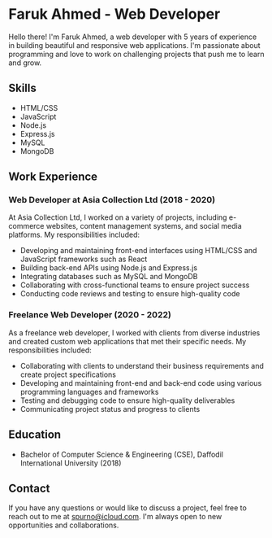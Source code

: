 # Faruk Ahmed - Web Developer

Hello there! I'm Faruk Ahmed, a web developer with 5 years of experience in building beautiful and responsive web applications. I'm passionate about programming and love to work on challenging projects that push me to learn and grow.

## Skills

- HTML/CSS
- JavaScript
- Node.js
- Express.js
- MySQL
- MongoDB

## Work Experience

### Web Developer at Asia Collection Ltd (2018 - 2020)

At Asia Collection Ltd, I worked on a variety of projects, including e-commerce websites, content management systems, and social media platforms. My responsibilities included:

- Developing and maintaining front-end interfaces using HTML/CSS and JavaScript frameworks such as React
- Building back-end APIs using Node.js and Express.js
- Integrating databases such as MySQL and MongoDB
- Collaborating with cross-functional teams to ensure project success
- Conducting code reviews and testing to ensure high-quality code

### Freelance Web Developer (2020 - 2022)

As a freelance web developer, I worked with clients from diverse industries and created custom web applications that met their specific needs. My responsibilities included:

- Collaborating with clients to understand their business requirements and create project specifications
- Developing and maintaining front-end and back-end code using various programming languages and frameworks
- Testing and debugging code to ensure high-quality deliverables
- Communicating project status and progress to clients

## Education

- Bachelor of Computer Science & Engineering (CSE), Daffodil International University (2018)

## Contact

If you have any questions or would like to discuss a project, feel free to reach out to me at [spurno@icloud.com](mailto:spurno@icloud.com). I'm always open to new opportunities and collaborations.
